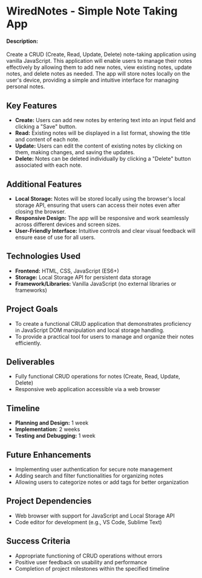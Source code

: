 # WiredNotes - Simple Note Taking App

#### Description:

Create a CRUD (Create, Read, Update, Delete) note-taking application using vanilla JavaScript. This application will enable users to manage their notes effectively by allowing them to add new notes, view existing notes, update notes, and delete notes as needed. The app will store notes locally on the user's device, providing a simple and intuitive interface for managing personal notes.

## Key Features

- **Create:** Users can add new notes by entering text into an input field and clicking a "Save" button.
- **Read:** Existing notes will be displayed in a list format, showing the title and content of each note.
- **Update:** Users can edit the content of existing notes by clicking on them, making changes, and saving the updates.
- **Delete:** Notes can be deleted individually by clicking a "Delete" button associated with each note.

## Additional Features

- **Local Storage:** Notes will be stored locally using the browser's local storage API, ensuring that users can access their notes even after closing the browser.
- **Responsive Design:** The app will be responsive and work seamlessly across different devices and screen sizes.
- **User-Friendly Interface:** Intuitive controls and clear visual feedback will ensure ease of use for all users.

## Technologies Used

- **Frontend:** HTML, CSS, JavaScript (ES6+)
- **Storage:** Local Storage API for persistent data storage
- **Framework/Libraries:** Vanilla JavaScript (no external libraries or frameworks)

## Project Goals

- To create a functional CRUD application that demonstrates proficiency in JavaScript DOM manipulation and local storage handling.
- To provide a practical tool for users to manage and organize their notes efficiently.

## Deliverables

- Fully functional CRUD operations for notes (Create, Read, Update, Delete)
- Responsive web application accessible via a web browser

## Timeline

- **Planning and Design:** 1 week
- **Implementation:** 2 weeks
- **Testing and Debugging:** 1 week

## Future Enhancements

- Implementing user authentication for secure note management
- Adding search and filter functionalities for organizing notes
- Allowing users to categorize notes or add tags for better organization

## Project Dependencies

- Web browser with support for JavaScript and Local Storage API
- Code editor for development (e.g., VS Code, Sublime Text)

## Success Criteria

- Appropriate functioning of CRUD operations without errors
- Positive user feedback on usability and performance
- Completion of project milestones within the specified timeline
